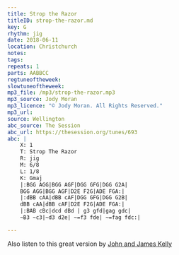 ```yaml
---
title: Strop the Razor
titleID: strop-the-razor.md
key: G
rhythm: jig
date: 2018-06-11
location: Christchurch
notes:
tags:
repeats: 1 
parts: AABBCC 
regtuneoftheweek:
slowtuneoftheweek:
mp3_file: /mp3/strop-the-razor.mp3
mp3_source: Jody Moran
mp3_licence: "© Jody Moran. All Rights Reserved."
mp3_url:
source: Wellington
abc_source: The Session
abc_url: https://thesession.org/tunes/693
abc: |
    X: 1
    T: Strop The Razor
    R: jig
    M: 6/8
    L: 1/8
    K: Gmaj
    |:BGG AGG|BGG AGF|DGG GFG|DGG G2A|
    BGG AGG|BGG AGF|D2E F2G|ADE FGA:|
    |:dBB cAA|dBB cAF|DGG GFG|DGG G2B|
    dBB cAA|dBB cAF|D2E F2G|ADE FGA:|
    |:BAB cBc|dcd dBd | g3 gfd|gag gdc|
    ~B3 ~c3|~d3 d2e| ~=f3 fde| ~=fag fdc:|

---
```

Also listen to this great version by <a href="https://youtu.be/8KX4Zt4F5wo">John and James Kelly</a>
